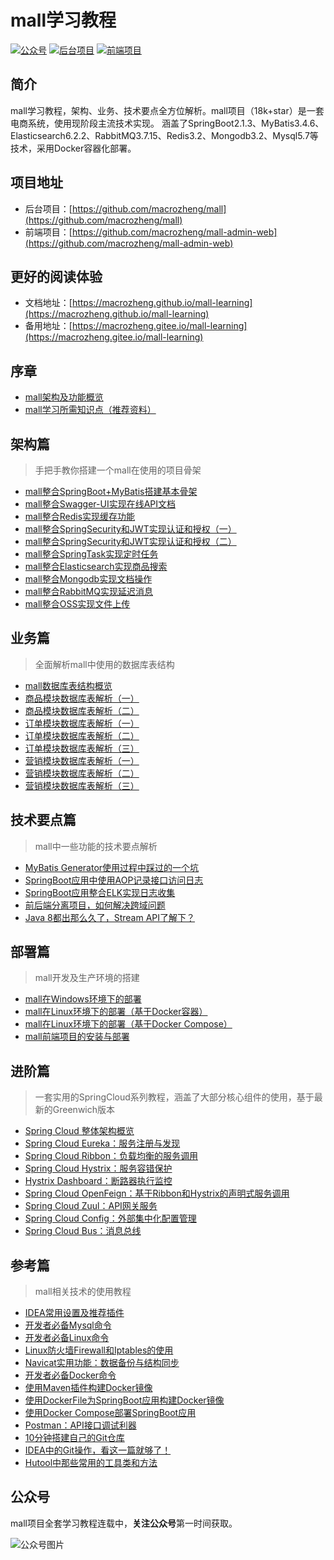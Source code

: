 # mall学习教程
<p>
<a href="#公众号"><img src="http://macro-oss.oss-cn-shenzhen.aliyuncs.com/mall/badge/%E5%85%AC%E4%BC%97%E5%8F%B7-macrozheng-blue.svg" alt="公众号"></a>
<a href="https://github.com/macrozheng/mall"><img src="http://macro-oss.oss-cn-shenzhen.aliyuncs.com/mall/badge/%E5%90%8E%E5%8F%B0%E9%A1%B9%E7%9B%AE-mall-blue.svg" alt="后台项目"></a>
<a href="https://github.com/macrozheng/mall-admin-web"><img src="http://macro-oss.oss-cn-shenzhen.aliyuncs.com/mall/badge/%E5%89%8D%E7%AB%AF%E9%A1%B9%E7%9B%AE-mall--admin--web-green.svg" alt="前端项目"></a>
</p>

## 简介
mall学习教程，架构、业务、技术要点全方位解析。mall项目（18k+star）是一套电商系统，使用现阶段主流技术实现。
涵盖了SpringBoot2.1.3、MyBatis3.4.6、Elasticsearch6.2.2、RabbitMQ3.7.15、Redis3.2、Mongodb3.2、Mysql5.7等技术，采用Docker容器化部署。

## 项目地址
- 后台项目：[https://github.com/macrozheng/mall](https://github.com/macrozheng/mall)
- 前端项目：[https://github.com/macrozheng/mall-admin-web](https://github.com/macrozheng/mall-admin-web)

## 更好的阅读体验
- 文档地址：[https://macrozheng.github.io/mall-learning](https://macrozheng.github.io/mall-learning)
- 备用地址：[https://macrozheng.gitee.io/mall-learning](https://macrozheng.gitee.io/mall-learning)

## 序章
- [mall架构及功能概览](https://juejin.im/post/5cf7c305e51d4510b71da5c5)
- [mall学习所需知识点（推荐资料）](https://juejin.im/post/5cf7c3aef265da1ba84a7fdc)

## 架构篇
> 手把手教你搭建一个mall在使用的项目骨架

- [mall整合SpringBoot+MyBatis搭建基本骨架](https://juejin.im/post/5cf7c4a7e51d4577790c1c50)
- [mall整合Swagger-UI实现在线API文档](https://juejin.im/post/5cf9035cf265da1bb47d54f8)
- [mall整合Redis实现缓存功能](https://juejin.im/post/5cf90e9ee51d454f6f16eba0)
- [mall整合SpringSecurity和JWT实现认证和授权（一）](https://juejin.im/post/5cf90fa5e51d455d6d5357d3)
- [mall整合SpringSecurity和JWT实现认证和授权（二）](https://juejin.im/post/5cfa0933f265da1b8f1ab2da)
- [mall整合SpringTask实现定时任务](https://juejin.im/post/5cfa0ea16fb9a07eaf2b8261)
- [mall整合Elasticsearch实现商品搜索](https://juejin.im/post/5cfba3e9f265da1b614fea60)
- [mall整合Mongodb实现文档操作](https://juejin.im/post/5cfba5b0f265da1bcc1933fe)
- [mall整合RabbitMQ实现延迟消息](https://juejin.im/post/5cff98986fb9a07ed36ea139)
- [mall整合OSS实现文件上传](https://juejin.im/post/5cff9944e51d4577555508a9)

## 业务篇
> 全面解析mall中使用的数据库表结构

- [mall数据库表结构概览](https://juejin.im/post/5d34684c6fb9a07ef562724b)
- [商品模块数据库表解析（一）](https://juejin.im/post/5d385a7e518825680e4577ee)
- [商品模块数据库表解析（二）](https://juejin.im/post/5d39ba2cf265da1bc23fbd26)
- [订单模块数据库表解析（一）](https://juejin.im/post/5d4196fef265da03bd04fa31)
- [订单模块数据库表解析（二）](https://juejin.im/post/5d46db2a5188255d1e013ca0)
- [订单模块数据库表解析（三）](https://juejin.im/post/5d497f92e51d4561e0516a9d)
- [营销模块数据库表解析（一）](https://juejin.im/post/5d5012856fb9a06ad45135a6)
- [营销模块数据库表解析（二）](https://juejin.im/post/5d555c7ae51d453b386a6302)
- [营销模块数据库表解析（三）](https://juejin.im/post/5d5bf6676fb9a06b0703c0c5)

## 技术要点篇
> mall中一些功能的技术要点解析

- [MyBatis Generator使用过程中踩过的一个坑](https://juejin.im/post/5d107037e51d45599e019de8)
- [SpringBoot应用中使用AOP记录接口访问日志](https://juejin.im/post/5d2001bb6fb9a07edf276593)
- [SpringBoot应用整合ELK实现日志收集](https://juejin.im/post/5d2738a2f265da1bac404299)
- [前后端分离项目，如何解决跨域问题](https://juejin.im/post/5d4c162351882560b9545358)
- [Java 8都出那么久了，Stream API了解下？](https://juejin.im/post/5d6d2016e51d453c135c5b25)

## 部署篇
> mall开发及生产环境的搭建

- [mall在Windows环境下的部署](https://juejin.im/post/5d1362de51882551fe065b61)
- [mall在Linux环境下的部署（基于Docker容器）](https://juejin.im/post/5d1802ab6fb9a07f0a2df5ae)
- [mall在Linux环境下的部署（基于Docker Compose）](https://juejin.im/post/5d1c98d66fb9a07ebf4b8ad5)
- [mall前端项目的安装与部署](https://juejin.im/post/5d2c7c6b518825076377d7b9)


## 进阶篇
> 一套实用的SpringCloud系列教程，涵盖了大部分核心组件的使用，基于最新的Greenwich版本

- [Spring Cloud 整体架构概览](https://juejin.im/post/5d764f05e51d4561fb04bfd7)
- [Spring Cloud Eureka：服务注册与发现](https://juejin.im/post/5d78cd53f265da03d55e8351)
- [Spring Cloud Ribbon：负载均衡的服务调用](https://juejin.im/post/5d7f9006f265da03951a260c)
- [Spring Cloud Hystrix：服务容错保护](https://juejin.im/post/5d822d27e51d45621479ad92)
- [Hystrix Dashboard：断路器执行监控](https://juejin.im/post/5d88cb58f265da03e4679eff)
- [Spring Cloud OpenFeign：基于Ribbon和Hystrix的声明式服务调用](https://juejin.im/post/5d9c85c3e51d45782c23fab6)
- [Spring Cloud Zuul：API网关服务](https://juejin.im/post/5d9f2dea6fb9a04e3e724067)
- [Spring Cloud Config：外部集中化配置管理](https://juejin.im/post/5da4709af265da5baa5b06ac)
- [Spring Cloud Bus：消息总线](https://juejin.im/post/5da70d1351882509615bea34)

## 参考篇
> mall相关技术的使用教程

- [IDEA常用设置及推荐插件](https://juejin.im/post/5d0458085188256aa76bc678)
- [开发者必备Mysql命令](https://juejin.im/post/5d00fd40f265da1bb67a11b3)
- [开发者必备Linux命令](https://juejin.im/post/5d0253845188255e1305c741)
- [Linux防火墙Firewall和Iptables的使用](https://juejin.im/post/5d0253fe6fb9a07edb39420d)
- [Navicat实用功能：数据备份与结构同步](https://juejin.im/post/5d00fc865188255fc6384126)
- [开发者必备Docker命令](https://juejin.im/post/5d0781f56fb9a07f014ef6be)
- [使用Maven插件构建Docker镜像](https://juejin.im/post/5d08e3d26fb9a07ed8424488)
- [使用DockerFile为SpringBoot应用构建Docker镜像](https://juejin.im/post/5d0a25b76fb9a07ed524a438)
- [使用Docker Compose部署SpringBoot应用](https://juejin.im/user/5cf7c1d7f265da1bc07e28b7)
- [Postman：API接口调试利器](https://juejin.im/post/5d5a9032e51d4561db5e3a4a)
- [10分钟搭建自己的Git仓库](https://juejin.im/post/5d63d600e51d453c135c5af3)
- [IDEA中的Git操作，看这一篇就够了！](https://juejin.im/post/5d667fc6e51d453b5d4d8da5)
- [Hutool中那些常用的工具类和方法](https://juejin.im/post/5d6fb7b0e51d4561c67840de)


## 公众号

mall项目全套学习教程连载中，**关注公众号**第一时间获取。

![公众号图片](http://macro-oss.oss-cn-shenzhen.aliyuncs.com/mall/banner/qrcode_for_macrozheng_258.jpg)
